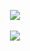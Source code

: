 <p align="center">
    <a href="https://github.com/ChrishSec">
        <img src="https://github-stats-alpha.vercel.app/api?username=ChrishSec&cc=000&tc=00FF00&ic=00FF00&bc=000" />
    </a>
    <br>
    <br>
    <a href="https://ChrishSec.com" title="Website">
        <img src="https://img.shields.io/badge/Website-Visit%20Now-black?style=for-the-badge&link=https://ChrishSec.com" />
</p>
